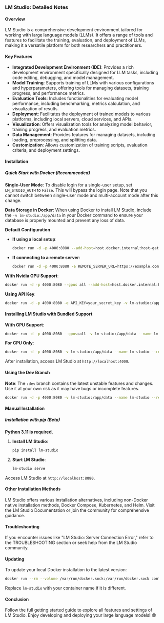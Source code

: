 ### LM Studio: Detailed Notes

#### Overview

LM Studio is a comprehensive development environment tailored for working with large language models (LLMs). It offers a range of tools and features to facilitate the training, evaluation, and deployment of LLMs, making it a versatile platform for both researchers and practitioners.

#### Key Features

- **Integrated Development Environment (IDE)**: Provides a rich development environment specifically designed for LLM tasks, including code editing, debugging, and model management.
- **Model Training**: Supports training of LLMs with various configurations and hyperparameters, offering tools for managing datasets, training progress, and performance metrics.
- **Evaluation Tools**: Includes functionalities for evaluating model performance, including benchmarking, metrics calculation, and visualization of results.
- **Deployment**: Facilitates the deployment of trained models to various platforms, including local servers, cloud services, and APIs.
- **Visualization**: Offers visualization tools for analyzing model behavior, training progress, and evaluation metrics.
- **Data Management**: Provides features for managing datasets, including loading, preprocessing, and splitting data.
- **Customization**: Allows customization of training scripts, evaluation criteria, and deployment settings.

#### Installation

##### Quick Start with Docker (Recommended)

**Single-User Mode**:
To disable login for a single-user setup, set `LM_STUDIO_AUTH` to `False`. This will bypass the login page. Note that you cannot switch between single-user mode and multi-account mode after this change.

**Data Storage in Docker**:
When using Docker to install LM Studio, include the `-v lm-studio:/app/data` in your Docker command to ensure your database is properly mounted and prevent any loss of data.

**Default Configuration**

- **If using a local setup**:
  ```bash
  docker run -d -p 4000:8080 --add-host=host.docker.internal:host-gateway -v lm-studio:/app/data --name lm-studio --restart always ghcr.io/lm-studio/lm-studio:main
  ```

- **If connecting to a remote server**:
  ```bash
  docker run -d -p 4000:8080 -e REMOTE_SERVER_URL=https://example.com -v lm-studio:/app/data --name lm-studio --restart always ghcr.io/lm-studio/lm-studio:main
  ```

**With Nvidia GPU Support**:
```bash
docker run -d -p 4000:8080 --gpus all --add-host=host.docker.internal:host-gateway -v lm-studio:/app/data --name lm-studio --restart always ghcr.io/lm-studio/lm-studio:cuda
```

**Using API Key**:
```bash
docker run -d -p 4000:8080 -e API_KEY=your_secret_key -v lm-studio:/app/data --name lm-studio --restart always ghcr.io/lm-studio/lm-studio:main
```

#### Installing LM Studio with Bundled Support

**With GPU Support**:
```bash
docker run -d -p 4000:8080 --gpus=all -v lm-studio:/app/data --name lm-studio --restart always ghcr.io/lm-studio/lm-studio:gpu
```

**For CPU Only**:
```bash
docker run -d -p 4000:8080 -v lm-studio:/app/data --name lm-studio --restart always ghcr.io/lm-studio/lm-studio:cpu
```

After installation, access LM Studio at `http://localhost:4000`.

#### Using the Dev Branch

**Note**: The `:dev` branch contains the latest unstable features and changes. Use it at your own risk as it may have bugs or incomplete features.
```bash
docker run -d -p 4000:8080 -v lm-studio:/app/data --name lm-studio --restart always ghcr.io/lm-studio/lm-studio:dev
```

#### Manual Installation

##### Installation with pip (Beta)

**Python 3.11 is required.**

1. **Install LM Studio**:
   ```bash
   pip install lm-studio
   ```

2. **Start LM Studio**:
   ```bash
   lm-studio serve
   ```

Access LM Studio at `http://localhost:8080`.

#### Other Installation Methods

LM Studio offers various installation alternatives, including non-Docker native installation methods, Docker Compose, Kubernetes, and Helm. Visit the LM Studio Documentation or join the community for comprehensive guidance.

#### Troubleshooting

If you encounter issues like "LM Studio: Server Connection Error," refer to the TROUBLESHOOTING section or seek help from the LM Studio community.

#### Updating

To update your local Docker installation to the latest version:
```bash
docker run --rm --volume /var/run/docker.sock:/var/run/docker.sock containrrr/watchtower --run-once lm-studio
```
Replace `lm-studio` with your container name if it is different.

#### Conclusion

Follow the full getting started guide to explore all features and settings of LM Studio. Enjoy developing and deploying your large language models! 😄

